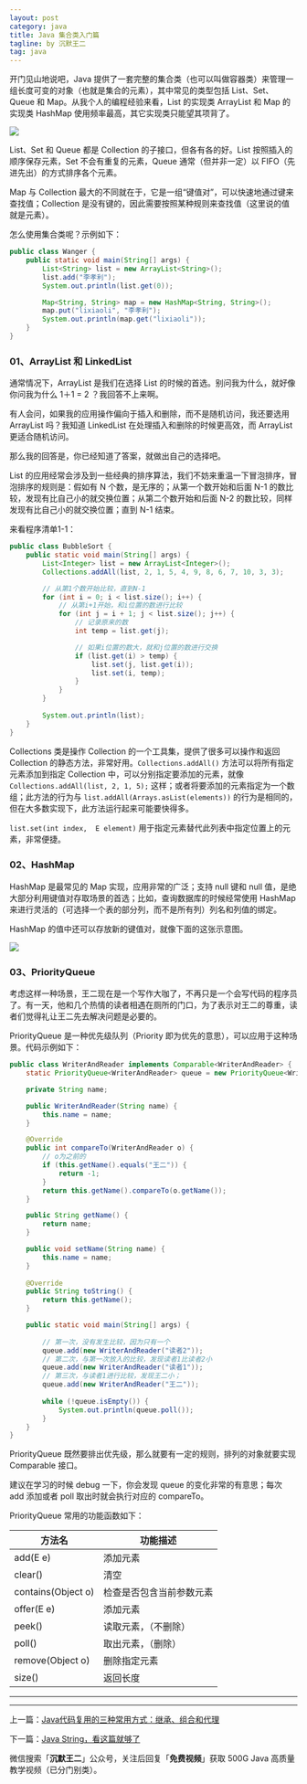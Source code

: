 ```yaml
---
layout: post
category: java
title: Java 集合类入门篇
tagline: by 沉默王二
tag: java
---
```


开门见山地说吧，Java 提供了一套完整的集合类（也可以叫做容器类）来管理一组长度可变的对象（也就是集合的元素），其中常见的类型包括 List、Set、Queue 和 Map。从我个人的编程经验来看，List 的实现类 ArrayList 和 Map 的实现类 HashMap 使用频率最高，其它实现类只能望其项背了。


<!--more-->

![](http://upload-images.jianshu.io/upload_images/1179389-864b263040ad995c.png?imageMogr2/auto-orient/strip%7CimageView2/2/w/1240)



List、Set 和 Queue 都是 Collection 的子接口，但各有各的好。List 按照插入的顺序保存元素，Set 不会有重复的元素，Queue 通常（但并非一定）以 FIFO（先进先出）的方式排序各个元素。

Map 与 Collection 最大的不同就在于，它是一组“键值对”，可以快速地通过键来查找值；Collection 是没有键的，因此需要按照某种规则来查找值（这里说的值就是元素）。

怎么使用集合类呢？示例如下：

```java
public class Wanger {
	public static void main(String[] args) {
		List<String> list = new ArrayList<String>();
		list.add("李孝利");
		System.out.println(list.get(0));

		Map<String, String> map = new HashMap<String, String>();
		map.put("lixiaoli", "李孝利");
		System.out.println(map.get("lixiaoli"));
	}
}
```

### 01、ArrayList 和 LinkedList

通常情况下，ArrayList 是我们在选择 List 的时候的首选。别问我为什么，就好像你问我为什么 1＋1 = 2 ？我回答不上来啊。

有人会问，如果我的应用操作偏向于插入和删除，而不是随机访问，我还要选用 ArrayList 吗？我知道 LinkedList 在处理插入和删除的时候更高效，而 ArrayList 更适合随机访问。

那么我的回答是，你已经知道了答案，就做出自己的选择吧。

List 的应用经常会涉及到一些经典的排序算法，我们不妨来重温一下冒泡排序，冒泡排序的规则是：假如有 N 个数，是无序的；从第一个数开始和后面 N-1 的数比较，发现有比自己小的就交换位置；从第二个数开始和后面 N-2 的数比较，同样发现有比自己小的就交换位置；直到 N-1 结束。

来看程序清单1-1：

```java
public class BubbleSort {
	public static void main(String[] args) {
		List<Integer> list = new ArrayList<Integer>();
		Collections.addAll(list, 2, 1, 5, 4, 9, 8, 6, 7, 10, 3, 3);

		// 从第1个数开始比较，直到N-1
		for (int i = 0; i < list.size(); i++) {
			// 从第i+1开始，和i位置的数进行比较
			for (int j = i + 1; j < list.size(); j++) {
				// 记录原来的数
				int temp = list.get(j);

				// 如果i位置的数大，就和j位置的数进行交换
				if (list.get(i) > temp) {
					list.set(j, list.get(i));
					list.set(i, temp);
				}
			}
		}
		
		System.out.println(list);
	}
}
```

Collections 类是操作 Collection 的一个工具集，提供了很多可以操作和返回 Collection 的静态方法，非常好用。`Collections.addAll()` 方法可以将所有指定元素添加到指定 Collection 中，可以分别指定要添加的元素，就像 `Collections.addAll(list, 2, 1, 5);` 这样；或者将要添加的元素指定为一个数组；此方法的行为与 `list.addAll(Arrays.asList(elements))` 的行为是相同的，但在大多数实现下，此方法运行起来可能要快得多。

`list.set(int index,  E element)` 用于指定元素替代此列表中指定位置上的元素，非常便捷。

### 02、HashMap

HashMap 是最常见的 Map 实现，应用非常的广泛；支持 null 键和 null 值，是绝大部分利用键值对存取场景的首选；比如，查询数据库的时候经常使用 HashMap 来进行灵活的（可选择一个表的部分列，而不是所有列）列名和列值的绑定。

HashMap 的值中还可以存放新的键值对，就像下面的这张示意图。

![](http://upload-images.jianshu.io/upload_images/1179389-67777f9b03603774.png?imageMogr2/auto-orient/strip%7CimageView2/2/w/1240)


### 03、PriorityQueue

考虑这样一种场景，王二现在是一个写作大咖了，不再只是一个会写代码的程序员了。有一天，他和几个热情的读者相遇在厕所的门口，为了表示对王二的尊重，读者们觉得礼让王二先去解决问题是必要的。

PriorityQueue 是一种优先级队列（Priority 即为优先的意思），可以应用于这种场景。代码示例如下：

```java
public class WriterAndReader implements Comparable<WriterAndReader> {
	static PriorityQueue<WriterAndReader> queue = new PriorityQueue<WriterAndReader>();

	private String name;

	public WriterAndReader(String name) {
		this.name = name;
	}

	@Override
	public int compareTo(WriterAndReader o) {
		// o为之前的
		if (this.getName().equals("王二")) {
			return -1;
		}
		return this.getName().compareTo(o.getName());
	}

	public String getName() {
		return name;
	}

	public void setName(String name) {
		this.name = name;
	}
	
	@Override
	public String toString() {
		return this.getName();
	}

	public static void main(String[] args) {
		
		// 第一次，没有发生比较，因为只有一个
		queue.add(new WriterAndReader("读者2"));
		// 第二次，与第一次放入的比较，发现读者1比读者2小
		queue.add(new WriterAndReader("读者1"));
		// 第三次，与读者1进行比较，发现王二小；
		queue.add(new WriterAndReader("王二"));
		
		while (!queue.isEmpty()) {
			System.out.println(queue.poll());
		}
	}
}
```

PriorityQueue 既然要排出优先级，那么就要有一定的规则，排列的对象就要实现 Comparable 接口。

建议在学习的时候 debug 一下，你会发现 queue 的变化非常的有意思；每次 add 添加或者 poll 取出时就会执行对应的 compareTo。

PriorityQueue 常用的功能函数如下：

方法名	|功能描述
---|---
add(E e)	|添加元素
clear()	|清空
contains(Object o)	|检查是否包含当前参数元素
offer(E e)	|添加元素
peek()	|读取元素，（不删除）
poll()	|取出元素，（删除）
remove(Object o)	|删除指定元素
size()	|返回长度

-----


----


上一篇：[Java代码复用的三种常用方式：继承、组合和代理](http://www.itwanger.com/java/2019/11/06/java-code-fuyong.html)

下一篇：[Java String，看这篇就够了](http://www.itwanger.com/java/2019/11/08/java-string.html)

微信搜索「**沉默王二**」公众号，关注后回复「**免费视频**」获取 500G Java 高质量教学视频（已分门别类）。